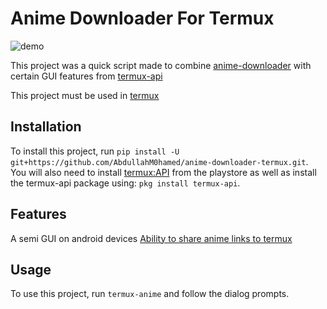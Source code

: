 

# Anime Downloader For Termux
![demo](https://cdn.discordapp.com/attachments/649733488299475007/723982591186960464/videotogif_2020.06.20_20.24.06.gif)

This project was a quick script made to combine [anime-downloader](https://github.com/vn-ki/anime-downloader) with certain GUI features from [termux-api](https://play.google.com/store/apps/details?id=com.termux.api)

This project must be used in [termux](https://play.google.com/store/apps/details?id=com.termux)

## Installation

To install this project, run `pip install -U git+https://github.com/AbdullahM0hamed/anime-downloader-termux.git`. You will also need to install [termux:API](https://play.google.com/store/apps/details?id=com.termux.api) from the playstore as well as install the termux-api package using: `pkg install termux-api`.

## Features
A semi GUI on android devices
[Ability to share anime links to termux](https://cdn.discordapp.com/attachments/484718221992132629/725867845677744139/videotogif_2020.06.26_01.16.21.gif) 

## Usage

To use this project, run `termux-anime` and follow the dialog prompts.
